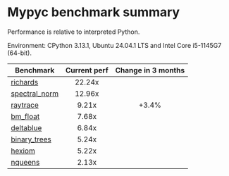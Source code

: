 # Mypyc benchmark summary

Performance is relative to interpreted Python.

Environment: CPython 3.13.1, Ubuntu 24.04.1 LTS and Intel Core i5-1145G7 (64-bit).

| Benchmark | Current perf | Change in 3 months |
| --- | :---: | :---: |
| [richards](benchmarks/richards.md) | 22.24x |  |
| [spectral_norm](benchmarks/spectral_norm.md) | 12.96x |  |
| [raytrace](benchmarks/raytrace.md) | 9.21x | +3.4% |
| [bm_float](benchmarks/bm_float.md) | 7.68x |  |
| [deltablue](benchmarks/deltablue.md) | 6.84x |  |
| [binary_trees](benchmarks/binary_trees.md) | 5.24x |  |
| [hexiom](benchmarks/hexiom.md) | 5.22x |  |
| [nqueens](benchmarks/nqueens.md) | 2.13x |  |
